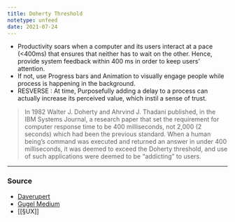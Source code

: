 ```yaml
---
title: Doherty Threshold
notetype: unfeed
date: 2021-07-24
---
```


- Productivity soars when a computer and its users interact at a pace (<400ms) that ensures that neither has to wait on the other. Hence, provide system feedback within 400 ms in order to keep users’ attention. 
- If not, use Progress bars and Animation to visually engage people while process is happening in the background.
- RESVERSE : At time, Purposefully adding a delay to a process can actually increase its perceived value, which instil a sense of trust.

> In 1982 Walter J. Doherty and Ahrvind J. Thadani published, in the IBM Systems Journal, a research paper that set the requirement for computer response time to be 400 milliseconds, not 2,000 (2 seconds) which had been the previous standard. When a human being’s command was executed and returned an answer in under 400 milliseconds, it was deemed to exceed the Doherty threshold, and use of such applications were deemed to be “addicting” to users.


--- 

### Source
- [Daverupert](https://daverupert.com/2015/06/doherty-threshold/)
- [Gugel Medium](https://gugel.medium.com/the-doherty-threshold-5471ca990de6)
- [[§UX]]